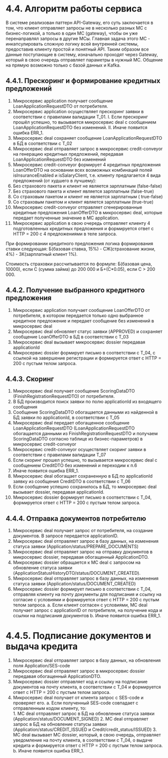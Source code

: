 # 4.4. Алгоритм работы сервиса
В системе реализован паттерн API-Gateway, его суть заключается в том, что клиент отправляет запросы не в несколько разных МС с бизнес-логикой, а только в один МС (gateway), чтобы он уже перенаправлял запросы в другие МСы. Главная задача этого МС - инкапсулировать сложную логику всей внутренней системы, предоставив клиенту простой и понятный API. Таким образом все данные поступающие в систему, изначально проходят через Gateway, который в свою очередь отправляет параметры в нужный МС. Общение на прямую возможно только с базой данных и Kafka.
## 4.4.1. Прескоринг и формирование кредитных предложений
1.	Микросервис application получает сообщение LoanApplicationRequestDTO от потребителя.
2.	Микросервис application осуществляет прескоринг заявки в соответствии с правилами валидации T_01.
    I.	Если прескоринг прошёл успешно, то вызывается микросервис deal с сообщением LoanApplicationRequestDTO без изменений.
    II.	Иначе появится ошибка ERR_1.
3.	Микросервис deal сохраняет сообщение LoanApplicationRequestDTO в БД в соответствии с  T_02
4.	Микросервис deal отправляет запрос в микросервис credit-conveyor на генерацию кредитных предложений, передавая LoanApplicationRequestDTO без изменений
5.	Микросервис credit-conveyor формирует 4 кредитных предложения LoanOfferDTO на основании всех возможных комбинаций полей isInsuranceEnabled и isSalaryClient, т.е. клиенту предлагается 4 вида предложений (от худшего в лучшему): 
  1. Без страхового пакета и клиент не является зарплатным (false-false)
  2. Без страхового пакета и клиент является зарплатным (false-true)
  3. Со страховым пакетом и клиент не является зарплатным ( true-false)
  4. Со страховым пакетом и клиент является зарплатным (true-true)
6.	Микросервис credit-conveyor отправляет сгенерированные кредитные предложения LoanOfferDTO в микросервис deal, которые передает полученные значение в МС application.
7.	Микросервис application в свою очередь отправляет клиенту 4 подготовленных кредитных предложения и формируется ответ с HTTP = 200 с 4 предложениями в теле запроса.
   
При формировании кредитного предложения логика формирования ставки следующая:  Б(базовая ставка, 15%) - СЖ(страхование жизни, 4%) - ЗК(зарплатный клиент 1%).

Стоимость страховки рассчитывается по формуле: Б(базовая цена, 10000), если С (сумма займа) до 200 000 и Б+(С*0.05), если С > 200 000.

## 4.4.2.  Получение выбранного кредитного предложения
1.	Микросервис application получает сообщение LoanOfferDTO от потребителя, в котором передается только одно выбранное кредитное предложение и передает сообщение без изменений в микросервис deal
2.	Микросервис deal обновляет статус заявки (APPROVED) и сохраняет сообщение LoanOfferDTO в БД в соответствии с  T_03
3.	Микросервис deal вызывает микросервис dossier передавая applicationId
4.	Микросервис dossier формирует письмо в соответствии с T_04, с ссылкой на завершение регистрации и формируется ответ с HTTP = 200 с пустым телом запроса. 
## 4.4.3. Скоринг
1.	Микросервис deal получает сообщение ScoringDataDTO (FinishRegistrationRequestDTO) от потребителя.
2.	В БД производится поиск заявки по полю applicationId из входящего сообщения
3.	Сообщение ScoringDataDTO обогащается данными из найденной в БД заявки по applicationId, в соответствии с  T_05
4.	Микросервис deal передает обогащенное сообщение LoanApplicationRequestDTO (LoanApplicationRequestDTO обогащается данными из FinishRegistrationRequestDTO и получаем ScoringDataDTO согласно таблице из бизнес-параметров) в микросервис credit-conveyor
5.	Микросервис credit-conveyor осуществляет скоринг заявки в соответствии с правилами валидации T_07
  1.	Если скоринг прошел успешно, то вызывается микросервис deal с сообщением CreditDTO без изменений и переходим к п.6  
  2.	Иначе появится ошибка ERR_1.
6.	Микросервис deal обогащает сохраненную в БД по applicationId заявку из сообщения CreditDTO в соответствии с  T_06 
7.	Если сообщение успешно сохранилось в БД, то микросервис deal вызывает dossier, передавая applicationId.
8.	Микросервис dossier формирует письмо в соответствии с T_04,  формируется ответ с HTTP = 200 с пустым телом запроса.
## 4.4.4. Отправка документов потребителю
1.	Микросервис deal получает запрос от потребителя, на создание документов. В запросе передается applicationID.
2.	Микросервис deal отправляет запрос в базу данных, на изменения статуса заявки (Application/status/PREPARE_DOCUMENTS)
3.	Микросервис deal отправляет запрос на отправку документов в микросервис dossier, передавая обогащенный ApplicationDTO.
4.	Микросервис dossier обращается к МС deal с запросом на обновление статуса заявки (ApplicationStatusHistoryDTO/status/DOCUMENT_CREATED).
5.	Микросервис deal отправляет запрос в базу данных, на изменения статуса заявки (Application/status/DOCUMENT_CREATED)
6.	Микросервис dossier формирует письмо в соответствии с T_04, отправляя клиенту на почту документы для подписания и ссылку на согласие с условиями и формируется ответ с HTTP = 200 с пустым телом запроса.
      a. Если клиент согласен с условиями, МС deal получает запрос с applicationID от потребителя, на получение кода и ссылки на подписания документов
      b. Иначе появится ошибка ERR_1.
# 4.4.5. Подписание документов и выдача кредита
1.	Микросервис deal отправляет запрос в базу данных, на обновления поля Application/SES-code
2.	Микросервис deal отправляет запрос в микросервис dossier передавая обогащенный ApplicationDTO.
3.	Микросервис dossier отправляет код и ссылку на подписание документов на почту клиента, в соответствии с T_04 и формируется ответ с HTTP = 200 с пустым телом запроса. 
4.	Микросервис deal получает от клиента запрос с SES-code и проверяет его.
      а. Если полученный SES-code совпадает с отправленным кодом клиенту, то:    
              1. МС deal отправляет запрос в БД на обновление статуса заявки (Application/status/DOCUMENT_SIGNED)
              2. МС deal отправляет запрос в БД на обновление статусы заявки (Application/status/CREDIT_ISSUED и Credit/credit_status/ISSUED)
              3. МС deal вызывает МС dossier, который, в свою очередь, отправляет уведомление на почту клиента, в соответствии с T_04, о выдаче кредита и формируется ответ с HTTP = 200 с пустым телом запроса.
      b. Иначе появится ошибка ERR_1.

